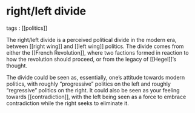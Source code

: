 # right/left divide

tags
: [[politics]]

The right/left divide is a perceived political divide in the modern era, between [[right wing]] and [[left wing]] politics. The divide comes from either the [[French Revolution]], where two factions formed in reaction to how the revolution should proceed, or from the legacy of [[Hegel]]&rsquo;s thought.

The divide could be seen as, essentially, one&rsquo;s attitude towards modern politics, with roughly &ldquo;progressive&rdquo; politics on the left and roughly &ldquo;regressive&rdquo; politics on the right. It could also be seen as your feeling towards [[contradiction]], with the left being seen as a force to embrace contradiction while the right seeks to eliminate it.
